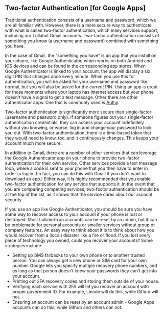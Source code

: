 ## Two-factor Authentication [for Google Apps]

Traditional authentication consists of a username and password, which we are all familiar with. However, there is a more secure way to authenticate with what is called two-factor authentication, which many services support, including our Lullabot Gmail accounts. Two-factor authentication consists of something you know (a username and password) combined with something you have.

In the case of Gmail, the "something you have" is an app that you install on your phone, like Google Authenticator, which works on both Android and iOS devices and can be found in the corresponding app stores. When Google Authenticator is linked to your account, the app will display a six digit PIN that changes 
once every minute. When you use this for authentication, you will be asked for your username and password like normal, but you will also be asked for the _current_ PIN. Using an app is great for those moments where your laptop has internet access but your phone doesn't have a signal to get a text message. Other there are other authenticator apps. One that is commonly used is [Authy](https://www.authy.com/).

Two-factor authentication is significantly more secure than single-factor (username and password only). If someone figures out your single-factor authentication credentials, they can access your account indefinitely without you knowing, or worse, log in and change your password to lock you out. With two-factor
authentication, there is a time-based token that they would need to know, too, and it continuously changes. This keeps your account much more secure.

In addition to Gmail, there are a number of other services that can leverage the Google Authenticator app on your phone to provide two-factor authentication for their own service. Other services provide a text message loop, where a code is sent to your phone that you then have to enter in order to log in. (In fact, you can do this with Gmail if you don't want to download an app.) Either way, it is highly recommended that you enable two-factor authentication for any service that supports it. In the event that you are comparing competing services, two-factor authentication should be at the top of the list, as it shows that the service cares about our account security.

If you use an app like Google Authenticator, you should be sure you have some way to recover access to your account if your phone is lost or destroyed. Most Lullabot-run accounts can be reset by an admin, but it can be problematic for personal accounts or smaller services without group or company features. An easy way to think about it is to think about how you would recover from a (local) disaster like a fire or flood. If you lost every piece of technology you owned, could you recover your accounts? Some strategies include:

* Setting up SMS fallbacks to your own phone or to another trusted person. You can always get a new phone or SIM card for your own number. Google lets you specify multiple recovery phone numbers, and as long as that person doesn't know your passwords they can't get into your account.
* Printing out 2FA recovery codes and storing them outside of your house.
* Verifying each service with 2FA will let you recover an account with proper government ID. For example, Linode will do this, while Github will not.
* Ensuring an account can be reset by an account admin - Google Apps accounts can do this, while Github and others can not.

